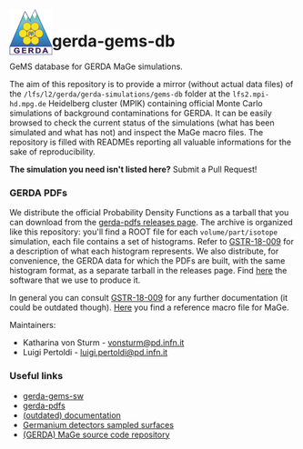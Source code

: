 <img src=".github/gerda-logo.png" align="left" height="80"/>

# gerda-gems-db

GeMS database for GERDA MaGe simulations.

The aim of this repository is to provide a mirror (without actual data files)
of the `/lfs/l2/gerda/gerda-simulations/gems-db` folder at the
`lfs2.mpi-hd.mpg.de` Heidelberg cluster (MPIK) containing official Monte Carlo
simulations of background contaminations for GERDA. It can be easily browsed to
check the current status of the simulations (what has been simulated and what
has not) and inspect the MaGe macro files. The repository is filled with
READMEs reporting all valuable informations for the sake of reproducibility.

**The simulation you need isn't listed here?** Submit a Pull Request!

### GERDA PDFs
We distribute the official Probability Density Functions as a tarball that you
can download from the [gerda-pdfs releases
page](https://github.com/mppmu/gerda-pdfs/releases). The archive is organized
like this repository: you'll find a ROOT file for each `volume/part/isotope`
simulation, each file contains a set of histograms. Refer to
[GSTR-18-009](https://www.mpi-hd.mpg.de/gerda/internal/GSTR/GSTR-18-009.pdf)
for a description of what each histogram represents. We also distribute, for
convenience, the GERDA data for which the PDFs are built, with the same
histogram format, as a separate tarball in the releases page. Find
[here](src/data-prod) the software that we use to produce it.

In general you can consult
[GSTR-18-009](https://www.mpi-hd.mpg.de/gerda/internal/GSTR/GSTR-18-009.pdf)
for any further documentation (it could be outdated though).
[Here](https://github.com/mppmu/gerda-snippets/tree/master/MaGe-macros) you
find a reference macro file for MaGe.

Maintainers:
* Katharina von Sturm - [vonsturm@pd.infn.it](mailto:vonsturm@pd.infn.it)
* Luigi Pertoldi - [luigi.pertoldi@pd.infn.it](mailto:luigi.pertoldi@pd.infn.it)

### Useful links
* [gerda-gems-sw](https://github.com/mppmu/gerda-gems-sw)
* [gerda-pdfs](https://github.com/mppmu/gerda-pdfs)
* [(outdated) documentation](https://www.mpi-hd.mpg.de/gerda/internal/GSTR/GSTR-18-009.pdf)
* [Germanium detectors sampled surfaces](gedet/surf_chanwise/ver)
* [(GERDA) MaGe source code repository](https://github.com/mppmu/MaGe/tree/gerda-optical)
